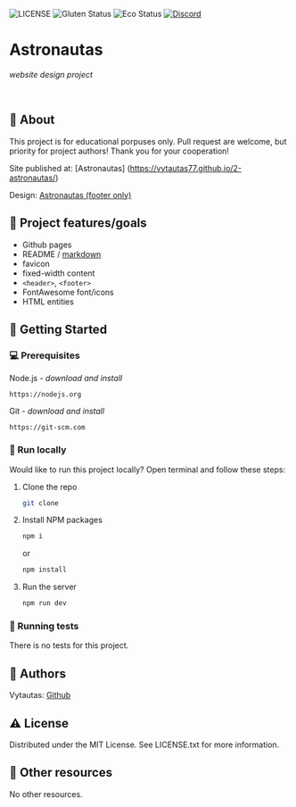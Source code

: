 ![LICENSE](https://img.shields.io/badge/license-MIT-blue.svg?style=flat-square)
![Gluten Status](https://img.shields.io/badge/Gluten-Free-green.svg)
![Eco Status](https://img.shields.io/badge/ECO-Friendly-green.svg)
[![Discord](https://discord.com/api/guilds/571393319201144843/widget.png)](https://discord.gg/dRwW4rw)

# Astronautas

_website design project_

<br>

## 🌟 About

This project is for educational porpuses only. Pull request are welcome, but priority for project authors! Thank you for your cooperation!

Site published at: [Astronautas] (https://vytautas77.github.io/2-astronautas/)

Design: [Astronautas (footer only)](https://dribbble.com/shots/5964475/attachments/5964475-404-Lost-in-Space?mode=media)

## 🎯 Project features/goals

-   Github pages
-   README / [markdown](https://docs.github.com/en/get-started/writing-on-github/getting-started-with-writing-and-formatting-on-github/basic-writing-and-formatting-syntax)
-   favicon
-   fixed-width content
-   `<header>`, `<footer>`
-   FontAwesome font/icons
-   HTML entities

## 🧰 Getting Started

### 💻 Prerequisites

Node.js - _download and install_

```
https://nodejs.org
```

Git - _download and install_

```
https://git-scm.com
```

### 🏃 Run locally

Would like to run this project locally? Open terminal and follow these steps:

1. Clone the repo
    ```sh
    git clone 
    ```
2. Install NPM packages
    ```sh
    npm i
    ```
    or
    ```sh
    npm install
    ```
3. Run the server
    ```sh
    npm run dev
    ```

### 🧪 Running tests

There is no tests for this project.

## 🎅 Authors

Vytautas: [Github](https://github.com/Vytautas77)

## ⚠️ License

Distributed under the MIT License. See LICENSE.txt for more information.

## 🔗 Other resources

No other resources.
